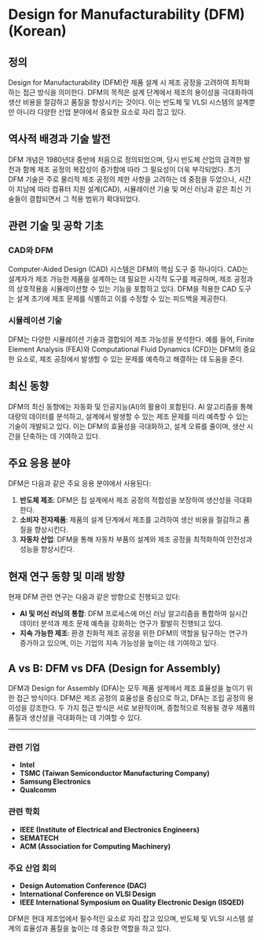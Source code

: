 # Design for Manufacturability (DFM) (Korean)

## 정의

Design for Manufacturability (DFM)란 제품 설계 시 제조 공정을 고려하여 최적화하는 접근 방식을 의미한다. DFM의 목적은 설계 단계에서 제조의 용이성을 극대화하여 생산 비용을 절감하고 품질을 향상시키는 것이다. 이는 반도체 및 VLSI 시스템의 설계뿐만 아니라 다양한 산업 분야에서 중요한 요소로 자리 잡고 있다.

## 역사적 배경과 기술 발전

DFM 개념은 1980년대 중반에 처음으로 정의되었으며, 당시 반도체 산업의 급격한 발전과 함께 제조 공정의 복잡성이 증가함에 따라 그 필요성이 더욱 부각되었다. 초기 DFM 기술은 주로 물리적 제조 공정의 제한 사항을 고려하는 데 중점을 두었으나, 시간이 지남에 따라 컴퓨터 지원 설계(CAD), 시뮬레이션 기술 및 머신 러닝과 같은 최신 기술들이 결합되면서 그 적용 범위가 확대되었다.

## 관련 기술 및 공학 기초

### CAD와 DFM

Computer-Aided Design (CAD) 시스템은 DFM의 핵심 도구 중 하나이다. CAD는 설계자가 제조 가능한 제품을 설계하는 데 필요한 시각적 도구를 제공하며, 제조 공정과의 상호작용을 시뮬레이션할 수 있는 기능을 포함하고 있다. DFM을 적용한 CAD 도구는 설계 초기에 제조 문제를 식별하고 이를 수정할 수 있는 피드백을 제공한다.

### 시뮬레이션 기술

DFM는 다양한 시뮬레이션 기술과 결합되어 제조 가능성을 분석한다. 예를 들어, Finite Element Analysis (FEA)와 Computational Fluid Dynamics (CFD)는 DFM의 중요한 요소로, 제조 공정에서 발생할 수 있는 문제를 예측하고 해결하는 데 도움을 준다.

## 최신 동향

DFM의 최신 동향에는 자동화 및 인공지능(AI)의 활용이 포함된다. AI 알고리즘을 통해 대량의 데이터를 분석하고, 설계에서 발생할 수 있는 제조 문제를 미리 예측할 수 있는 기술이 개발되고 있다. 이는 DFM의 효율성을 극대화하고, 설계 오류를 줄이며, 생산 시간을 단축하는 데 기여하고 있다.

## 주요 응용 분야

DFM은 다음과 같은 주요 응용 분야에서 사용된다:

1. **반도체 제조**: DFM은 칩 설계에서 제조 공정의 적합성을 보장하여 생산성을 극대화한다.
2. **소비자 전자제품**: 제품의 설계 단계에서 제조를 고려하여 생산 비용을 절감하고 품질을 향상시킨다.
3. **자동차 산업**: DFM을 통해 자동차 부품의 설계와 제조 공정을 최적화하여 안전성과 성능을 향상시킨다.

## 현재 연구 동향 및 미래 방향

현재 DFM 관련 연구는 다음과 같은 방향으로 진행되고 있다:

- **AI 및 머신 러닝의 통합**: DFM 프로세스에 머신 러닝 알고리즘을 통합하여 실시간 데이터 분석과 제조 문제 예측을 강화하는 연구가 활발히 진행되고 있다.
- **지속 가능한 제조**: 환경 친화적 제조 공정을 위한 DFM의 역할을 탐구하는 연구가 증가하고 있으며, 이는 기업의 지속 가능성을 높이는 데 기여하고 있다.

## A vs B: DFM vs DFA (Design for Assembly)

DFM과 Design for Assembly (DFA)는 모두 제품 설계에서 제조 효율성을 높이기 위한 접근 방식이다. DFM은 제조 공정의 효율성을 중심으로 하고, DFA는 조립 공정의 용이성을 강조한다. 두 가지 접근 방식은 서로 보완적이며, 종합적으로 적용될 경우 제품의 품질과 생산성을 극대화하는 데 기여할 수 있다.

---

### 관련 기업

- **Intel**
- **TSMC (Taiwan Semiconductor Manufacturing Company)**
- **Samsung Electronics**
- **Qualcomm**
  
### 관련 학회

- **IEEE (Institute of Electrical and Electronics Engineers)**
- **SEMATECH**
- **ACM (Association for Computing Machinery)**

### 주요 산업 회의

- **Design Automation Conference (DAC)**
- **International Conference on VLSI Design**
- **IEEE International Symposium on Quality Electronic Design (ISQED)**

DFM은 현대 제조업에서 필수적인 요소로 자리 잡고 있으며, 반도체 및 VLSI 시스템 설계의 효율성과 품질을 높이는 데 중요한 역할을 하고 있다.